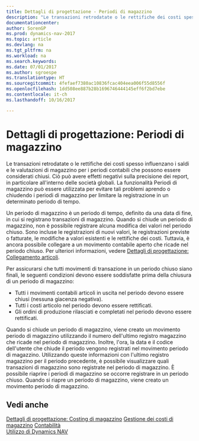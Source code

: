 ```yaml
---
title: Dettagli di progettazione - Periodi di magazzino
description: "Le transazioni retrodatate o le rettifiche dei costi spesso influenzano i saldi e le valutazioni di magazzino per i periodi contabili che possono essere considerati chiusi. Ciò può avere effetti negativi sulla precisione dei report, in particolare all'interno delle società globali. La funzionalità Periodi di magazzino può essere utilizzata per evitare tali problemi aprendo o chiudendo i periodi di magazzino per limitare la registrazione in un determinato periodo di tempo."
documentationcenter: 
author: SorenGP
ms.prod: dynamics-nav-2017
ms.topic: article
ms.devlang: na
ms.tgt_pltfrm: na
ms.workload: na
ms.search.keywords: 
ms.date: 07/01/2017
ms.author: sgroespe
ms.translationtype: HT
ms.sourcegitcommit: 4fefaef7380ac10836fcac404eea006f55d8556f
ms.openlocfilehash: 1dd508ee887b28b1696746444145eff6f2bd7ebe
ms.contentlocale: it-ch
ms.lasthandoff: 10/16/2017

---
```

# <a name="design-details-inventory-periods"></a>Dettagli di progettazione: Periodi di magazzino
Le transazioni retrodatate o le rettifiche dei costi spesso influenzano i saldi e le valutazioni di magazzino per i periodi contabili che possono essere considerati chiusi. Ciò può avere effetti negativi sulla precisione dei report, in particolare all'interno delle società globali. La funzionalità Periodi di magazzino può essere utilizzata per evitare tali problemi aprendo o chiudendo i periodi di magazzino per limitare la registrazione in un determinato periodo di tempo.  

 Un periodo di magazzino è un periodo di tempo, definito da una data di fine, in cui si registrano transazioni di magazzino. Quando si chiude un periodo di magazzino, non è possibile registrare alcuna modifica dei valori nel periodo chiuso. Sono incluse le registrazioni di nuovi valori, le registrazioni previste o fatturate, le modifiche a valori esistenti e le rettifiche dei costi. Tuttavia, è ancora possibile collegare a un movimento contabile aperto che ricade nel periodo chiuso. Per ulteriori informazioni, vedere [Dettagli di progettazione: Collegamento articoli](design-details-item-application.md).  

 Per assicurarsi che tutti movimenti di transazione in un periodo chiuso siano finali, le seguenti condizioni devono essere soddisfatte prima della chiusura di un periodo di magazzino:  

-   Tutti i movimenti contabili articoli in uscita nel periodo devono essere chiusi (nessuna giacenza negativa).  
-   Tutti i costi articolo nel periodo devono essere rettificati.  
-   Gli ordini di produzione rilasciati e completati nel periodo devono essere rettificati.  

 Quando si chiude un periodo di magazzino, viene creato un movimento periodo di magazzino utilizzando il numero dell'ultimo registro magazzino che ricade nel periodo di magazzino. Inoltre, l'ora, la data e il codice dell'utente che chiude il periodo vengono registrati nel movimento periodo di magazzino. Utilizzando queste informazioni con l'ultimo registro magazzino per il periodo precedente, è possibile visualizzare quali transazioni di magazzino sono registrate nel periodo di magazzino. È possibile riaprire i periodi di magazzino se occorre registrare in un periodo chiuso. Quando si riapre un periodo di magazzino, viene creato un movimento periodo di magazzino.  

## <a name="see-also"></a>Vedi anche  
 [Dettagli di progettazione: Costing di magazzino](design-details-inventory-costing.md) [Gestione dei costi di magazzino](finance-manage-inventory-costs.md) [Contabilità](finance.md)  
 [Utilizzo di Dynamics NAV](ui-work-product.md)


